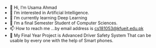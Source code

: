 - 👋 Hi, I’m Usama Ahmad
- 👀 I’m interested in Artificial Intelligence.
- 🌱 I’m currently learning Deep Learning
- 💞️ I’m a final Semester Student of Computer Sciences.
- 📫 How to reach me ...by email address is cs181053@kfueit.edu.pk
- 👀 My Final Year Project is Advanced Driver Safety System That can be usable by every one with the help of Smart phones.

<!---
UsamaAhmad100/UsamaAhmad100 is a ✨ special ✨ repository because its `README.md` (this file) appears on your GitHub profile.
You can click the Preview link to take a look at your changes.
--->
